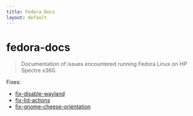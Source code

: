 ```yaml
---
title: Fedora Docs
layout: default
---
```


# fedora-docs

> Documentation of issues encountered running Fedora Linux on HP Spectre x360.

Fixes:
* [fix-disable-wayland](/fixes/fix-disable-wayland/README.md)
* [fix-lid-actions](/fixes/fix-lid-actions/README.md)
* [fix-gnome-cheese-orientation](/fixes/fix-gnome-cheese-orientation/README.md)
